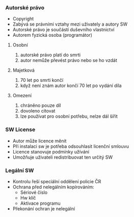 ### Autorské právo
- Copyright
- Zabývá se právními vztahy mezi uživately a autory SW
- Autorské právo je součástí duševního vlastnictví
- Autorem fyzická osoba (programátor)

1) Osobní 
	1) autorské právo platí do smrti
	2) autor nemůže převést právo nebo se ho vzdát
2) Majetková
	1) 70 let po smrti končí
	2) když není znám autor končí 70 let po vydání díla

1) Omezení
	1) chráněno pouze díl
	2) dovoleno citovat
	3) lze používat pro osobní potřebu, nelze dál šířit

### SW License
- Autor může licence měnit
- Při instalaci sw je potřeba odsouhlasit licenční smlouvu
- Licence stanovuje podmínky užívání
- Umožňuje uživateli redistribuovat ten určitý SW

### Legální SW
- Kontrolu řeší speciální oddělení policie ČR
- Ochrana před nelegálním kopírováním:
	- Sériové číslo
	- Hw klíč
	- Aktivace programu
- Překonání ochran je nelegální
